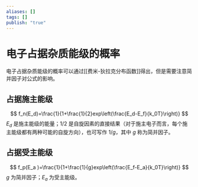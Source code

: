 ```yaml
---
aliases: []
tags: []
publish: "true"
---
```


# 电子占据杂质能级的概率
电子占据杂质能级的概率可以通过[[费米-狄拉克分布函数]]得出，但是需要注意简并因子对公式的影响。

## 占据施主能级
$$
f_n(E_d)=\frac{1}{1+\frac{1}{2}exp\left(\frac{E_d-E_f}{k_0T}\right)}
$$
$E_d$ 是施主能级的能量；$1/2$ 是自旋因素的直接结果（对于施主电子而言，每个施主能级都有两种可能的自旋方向），也可写作 $1/g$，其中 $g$ 称为简并因子。

## 占据受主能级
$$
f_p(E_a )=\frac{1}{1+\frac{1}{g}exp\left(\frac{E_f-E_a}{k_0T}\right)}
$$
$g$ 为简并因子；$E_a$ 为受主能级。